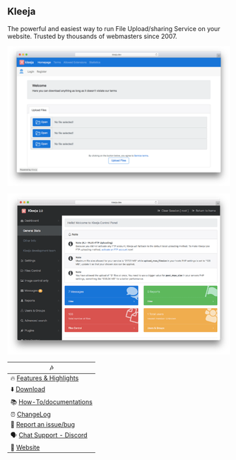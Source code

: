 
## Kleeja
The powerful and easiest way to run File Upload/sharing Service on your website.
Trusted by thousands of webmasters since 2007.

<p align="center">
<img src="https://raw.githubusercontent.com/kleeja-official/website/master/screenshot1.png" width="650" height="auto" alt="github php files uploading">
</p>

<p align="center">
<img src="https://raw.githubusercontent.com/kleeja-official/website/master/screenshot2.png" width="650" height="auto" alt="github php files sharing">
</p>




| 🎶 |
| --- |
| 🔥 [Features & Highlights](https://github.com/kleeja-official/kleeja/wiki/Key-Features-&-Highlights-of-Kleeja) |
| ⬇️ [Download](https://github.com/kleeja-official/kleeja/releases) |
| 📚 [How-To/documentations](https://github.com/kleeja-official/kleeja/wiki) | 
| ⏰ [ChangeLog](https://github.com/kleeja-official/kleeja/blob/master/CHANGELOG.md) |
| 🐞 [Report an issue/bug](https://github.com/kleeja-official/kleeja/issues) |
| 🗣 [Chat Support - Discord](https://discord.gg/xaCZ4cQ) |
| 🔗 [Website](http://kleeja.com) |

